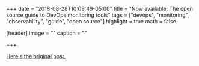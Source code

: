 +++
date = "2018-08-28T10:09:49-05:00"
title = "Now available: The open source guide to DevOps monitoring tools"
tags = ["devops", "monitoring", "observability", "guide", "open source"]
highlight = true
math = false

[header]
  image = ""
  caption = ""

+++

[Here's the original post.](https://opensource.com/article/18/8/now-available-open-source-guide-devops-monitoring-tools)
